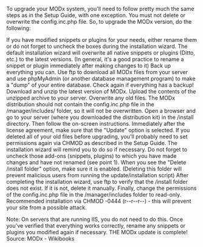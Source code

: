 To upgrade your MODx system, you'll need to follow pretty much the same steps as in the Setup Guide, with one exception. You must not delete or overwrite the config.inc.php file. So, to upgrade the MODx version, do the following:

If you have modified snippets or plugins for your needs, either rename them or do not forget to uncheck the boxes during the installation wizard. The default installation wizard will overwrite all native snippets or plugins (Ditto, etc.) to the latest versions. (In general, it's a good practice to rename a snippet or plugin immediately after making changes to it) Back up everything you can. Use ftp to download all MODx files from your server and use phpMyAdmin (or another database management program) to make a "dump" of your entire database. Check again if everything has a backup! Download and unzip the latest version of MODx. Upload the contents of the unzipped archive to your server. Overwrite any old files. The MODx distribution should not contain the config.inc.php file in the /manager/includes/ folder, so it will not be overwritten. Open a browser and go to your server (where you downloaded the distribution kit) in the /install directory. Then follow the on-screen instructions. Immediately after the license agreement, make sure that the "Update" option is selected. If you deleted all of your old files before upgrading, you'll probably need to set permissions again via CHMOD as described in the Setup Guide. The installation wizard will remind you to do so if necessary. Do not forget to uncheck those add-ons (snippets, plugins) to which you have made changes and have not renamed (see point 1). When you see the "Delete /install folder" option, make sure it is enabled. (Deleting this folder will prevent malicious users from running the update/installation script) After completing the installation wizard, use ftp to verify that the /install folder does not exist. If it is not, delete it manually. Finally, change the permissions of the config.inc.php file in the /manager/includes folder to read-only. Recommended installation via CHMOD -0444 (r--r--r--) - this will prevent your site from a possible attack. 

Note: On servers that are running IIS, you do not need to do this. Once you've verified that everything works correctly, rename any snippets or plugins you modified again if necessary. THE MODx update is complete! Source: MODx - Wikibooks
